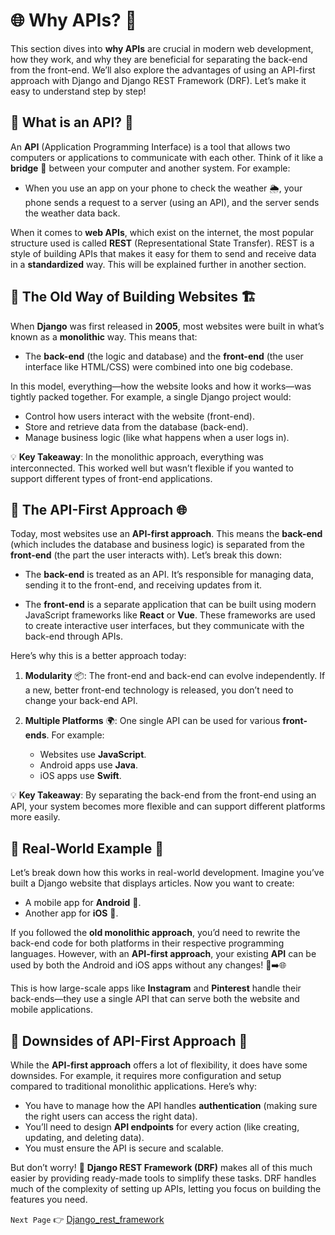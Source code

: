 # 🌐 Why APIs? 🤔

This section dives into **why APIs** are crucial in modern web development, how they work, and why they are beneficial for separating the back-end from the front-end. We’ll also explore the advantages of using an API-first approach with Django and Django REST Framework (DRF). Let’s make it easy to understand step by step!

## 🔹 What is an API? 🤖

An **API** (Application Programming Interface) is a tool that allows two computers or applications to communicate with each other. Think of it like a **bridge** 🌉 between your computer and another system. For example:

- When you use an app on your phone to check the weather 🌦️, your phone sends a request to a server (using an API), and the server sends the weather data back.

When it comes to **web APIs**, which exist on the internet, the most popular structure used is called **REST** (Representational State Transfer). REST is a style of building APIs that makes it easy for them to send and receive data in a **standardized** way. This will be explained further in another section.

## 🔹 The Old Way of Building Websites 🏗️

When **Django** was first released in **2005**, most websites were built in what’s known as a **monolithic** way. This means that:

- The **back-end** (the logic and database) and the **front-end** (the user interface like HTML/CSS) were combined into one big codebase.
  
In this model, everything—how the website looks and how it works—was tightly packed together. For example, a single Django project would:

- Control how users interact with the website (front-end).
- Store and retrieve data from the database (back-end).
- Manage business logic (like what happens when a user logs in).

💡 **Key Takeaway**: In the monolithic approach, everything was interconnected. This worked well but wasn’t flexible if you wanted to support different types of front-end applications.

## 🔹 The API-First Approach 🌐

Today, most websites use an **API-first approach**. This means the **back-end** (which includes the database and business logic) is separated from the **front-end** (the part the user interacts with). Let’s break this down:

- The **back-end** is treated as an API. It’s responsible for managing data, sending it to the front-end, and receiving updates from it.
  
- The **front-end** is a separate application that can be built using modern JavaScript frameworks like **React** or **Vue**. These frameworks are used to create interactive user interfaces, but they communicate with the back-end through APIs.

Here’s why this is a better approach today:

1. **Modularity** 📦: The front-end and back-end can evolve independently. If a new, better front-end technology is released, you don’t need to change your back-end API.
  
2. **Multiple Platforms** 🌍: One single API can be used for various **front-ends**. For example:
    - Websites use **JavaScript**.
    - Android apps use **Java**.
    - iOS apps use **Swift**.

💡 **Key Takeaway**: By separating the back-end from the front-end using an API, your system becomes more flexible and can support different platforms more easily.

## 🔹 Real-World Example 🌟

Let’s break down how this works in real-world development. Imagine you’ve built a Django website that displays articles. Now you want to create:

- A mobile app for **Android** 📱.
- Another app for **iOS** 🍎.

If you followed the **old monolithic approach**, you’d need to rewrite the back-end code for both platforms in their respective programming languages. However, with an **API-first approach**, your existing **API** can be used by both the Android and iOS apps without any changes! 📱➡️🌐

This is how large-scale apps like **Instagram** and **Pinterest** handle their back-ends—they use a single API that can serve both the website and mobile applications.

## 🔹 Downsides of API-First Approach 🛑

While the **API-first approach** offers a lot of flexibility, it does have some downsides. For example, it requires more configuration and setup compared to traditional monolithic applications. Here’s why:

- You have to manage how the API handles **authentication** (making sure the right users can access the right data).
- You’ll need to design **API endpoints** for every action (like creating, updating, and deleting data).
- You must ensure the API is secure and scalable.

But don’t worry! 🎉 **Django REST Framework (DRF)** makes all of this much easier by providing ready-made tools to simplify these tasks. DRF handles much of the complexity of setting up APIs, letting you focus on building the features you need.

`Next Page` 👉 [Django_rest_framework](../02_drf/) 